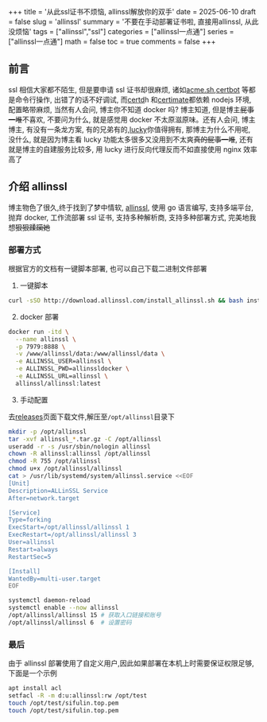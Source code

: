 +++
title = '从此ssl证书不烦恼, allinssl解放你的双手'
date = 2025-06-10
draft = false
slug = 'allinssl'
summary = '不要在手动部署证书啦, 直接用allinssl, 从此没烦恼'
tags = ["allinssl","ssl"]
categories = ["allinssl一点通"]
series = ["allinssl一点通"]
math = false
toc = true
comments = false
+++

## 前言

ssl 相信大家都不陌生, 但是要申请 ssl 证书却很麻烦, 诸如[acme.sh](https://github.com/acmesh-official/acme.sh),[certbot](https://certbot.eff.org/) 等都是命令行操作, 出错了的话不好调试, 而[certd](https://certd.docmirror.cn/)h 和[certimate](https://docs.certimate.me/)都依赖 nodejs 环境, 配置略带麻烦, 当然有人会问, 博主你不知道 docker 吗? 博主知道, 但是博主~~屁事一堆~~不喜欢, 不要问为什么, 就是感觉用 docker 不太原滋原味。还有人会问, 博主博主, 有没有一条龙方案, 有的兄弟有的,[lucky](https://lucky666.cn/)你值得拥有, 那博主为什么不用呢, 没什么, 就是因为博主看 lucky 功能太多很多又没用到不太爽~~真的屁事一堆~~, 还有就是博主的自建服务比较多, 用 lucky 进行反向代理反而不如直接使用 nginx 效率高了

## 介绍 allinssl

博主物色了很久,终于找到了梦中情软, [allinssl](https://allinssl.com/), 使用 go 语言编写, 支持多端平台, 抛弃 docker, 工作流部署 ssl 证书, 支持多种解析商, 支持多种部署方式, 完美地我想~~狠狠蹂躏她~~

### 部署方式

根据官方的文档有一键脚本部署, 也可以自己下载二进制文件部署

1. 一键脚本

```bash
curl -sSO http://download.allinssl.com/install_allinssl.sh && bash install_allinssl.sh allinssl
```

2. docker 部署

```bash
docker run -itd \
  --name allinssl \
  -p 7979:8888 \
  -v /www/allinssl/data:/www/allinssl/data \
  -e ALLINSSL_USER=allinssl \
  -e ALLINSSL_PWD=allinssldocker \
  -e ALLINSSL_URL=allinssl \
  allinssl/allinssl:latest
```

3. 手动配置

去[releases](https://github.com/allinssl/allinssl/releases)页面下载文件,解压至`/opt/allinssl`目录下

```bash
mkdir -p /opt/allinssl
tar -xvf allinssl_*.tar.gz -C /opt/allinssl
useradd -r -s /usr/sbin/nologin allinssl
chown -R allinssl:allinssl /opt/allinssl
chmod -R 755 /opt/allinssl
chmod u+x /opt/allinssl/allinssl
cat > /usr/lib/systemd/system/allinssl.service <<EOF
[Unit]
Description=ALLinSSL Service
After=network.target

[Service]
Type=forking
ExecStart=/opt/allinssl/allinssl 1
ExecRestart=/opt/allinssl/allinssl 3
User=allinssl
Restart=always
RestartSec=5

[Install]
WantedBy=multi-user.target
EOF

systemctl daemon-reload
systemctl enable --now allinssl
/opt/allinssl/allinssl 15 # 获取入口链接和账号
/opt/allinssl/allinssl 6  # 设置密码
```

### 最后

由于 allinssl 部署使用了自定义用户,因此如果部署在本机上时需要保证权限足够, 下面是一个示例

```bash
apt install acl
setfacl -R -m d:u:allinssl:rw /opt/test
touch /opt/test/sifulin.top.pem
touch /opt/test/sifulin.top.pem
```
